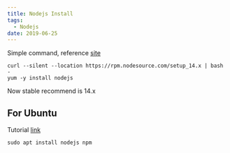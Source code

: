 ```yaml
---
title: Nodejs Install
tags:
  - Nodejs
date: 2019-06-25
---
```


Simple command, reference [site](https://nodejs.org/en/download/package-manager/#enterprise-linux-and-fedora)
```shell
curl --silent --location https://rpm.nodesource.com/setup_14.x | bash -
yum -y install nodejs
```

Now stable recommend is 14.x

<!-- more -->

## For Ubuntu
Tutorial [link](https://www.digitalocean.com/community/tutorials/how-to-install-node-js-on-ubuntu-20-04)
```
sudo apt install nodejs npm
```